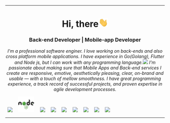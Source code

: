 <!--
**karokojnr/karokojnr** is a ✨ _special_ ✨ repository because its `README.md` (this file) appears on your GitHub profile.

Here are some ideas to get you started:

- 🔭 I’m currently working on ...
- 🌱 I’m currently learning ...
- 👯 I’m looking to collaborate on ...
- 🤔 I’m looking for help with ...
- 💬 Ask me about ...
- 📫 How to reach me: ...
- 😄 Pronouns: ...
- ⚡ Fun fact: ...
-->

<p align="center">
  <img src="" height="200"/>
</p>
<hr>
<h1 align="center">Hi, there<img src="https://raw.githubusercontent.com/ABSphreak/ABSphreak/master/gifs/Hi.gif" width="30px"> </h1>
<h3 align="center">Back-end Developer | Mobile-app Developer</h3>
</p>

<p align="center">
  <em>
    I'm a professional software enginer. I love working on back-ends and also cross platform mobile applications. I have experience in Go(Golang), Flutter and Node js, but I can work with any programming language.<img src="https://github.com/TheDudeThatCode/TheDudeThatCode/blob/master/Assets/Rocket.gif" width="18px">
I'm passionate about making sure that Mobile Apps and Back-end services I create are responsive, emotive, aesthetically pleasing, clear, on-brand and usable — with a touch of mellow smoothness. I have great programming experience, a track record of successful projects, and proven expertise in agile development processes.
    
  </em> 
  <br>
</p>
 

<p align="left">
  <code> <img height="50" src="https://github.com/abranhe/programming-languages-logos/blob/master/src/go/go.png"> </code> 
  <code> <img height="50" src="https://raw.githubusercontent.com/devicons/devicon/master/icons/nodejs/nodejs-original-wordmark.svg"> </code>
  <code> <img height="50" src="https://raw.githubusercontent.com/flutter/website/master/src/_assets/image/flutter-lockup-bg.jpg"> </code>
  <code> <img height="50" src="https://github.com/uannabi/-/blob/master/resource/other/postgresql-ar21.svg"> </code>
  <code> <img height="50" src="https://github.com/uannabi/-/blob/master/resource/other/mongodb-ar21.svg"> </code>
  <code> <img height="50" src="https://github.com/abranhe/programming-languages-logos/blob/master/src/html/html.png"> </code>
  <code> <img height="50" src="https://github.com/abranhe/programming-languages-logos/blob/master/src/css/css.png"> </code>
  <code> <img height="50" src="https://github.com/uannabi/-/blob/master/resource/docker-ar21.svg"> </code>
  <code> <img height="50" src="https://github.com/uannabi/-/blob/master/resource/docker-ar21.svg"> </code>  
   <hr>
 </p>
